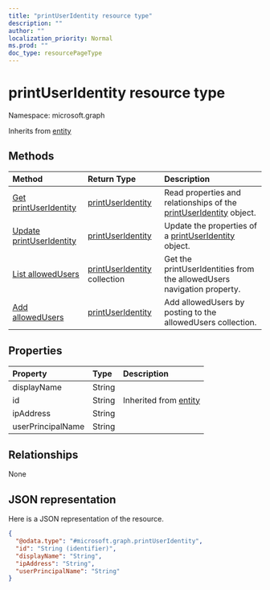 ```yaml
---
title: "printUserIdentity resource type"
description: ""
author: ""
localization_priority: Normal
ms.prod: ""
doc_type: resourcePageType
---
```


# printUserIdentity resource type


Namespace: microsoft.graph




Inherits from [entity](../resources/entity.md)

## Methods
|Method|Return Type|Description|
|:---|:---|:---|
|[Get printUserIdentity](../api/printuseridentity-get.md)|[printUserIdentity](../resources/printuseridentity.md)|Read properties and relationships of the [printUserIdentity](../resources/printuseridentity.md) object.|
|[Update printUserIdentity](../api/printuseridentity-update.md)|[printUserIdentity](../resources/printuseridentity.md)|Update the properties of a [printUserIdentity](../resources/printuseridentity.md) object.|
|[List allowedUsers](../api/printer-list-allowedusers.md)|[printUserIdentity](../resources/printuseridentity.md) collection|Get the printUserIdentities from the allowedUsers navigation property.|
|[Add allowedUsers](../api/printer-post-allowedusers.md)|[printUserIdentity](../resources/printuseridentity.md)|Add allowedUsers by posting to the allowedUsers collection.|

## Properties
|Property|Type|Description|
|:---|:---|:---|
|displayName|String||
|id|String| Inherited from [entity](../resources/entity.md)|
|ipAddress|String||
|userPrincipalName|String||

## Relationships
None

## JSON representation
Here is a JSON representation of the resource.
<!-- {
  "blockType": "resource",
  "keyProperty": "id",
  "@odata.type": "microsoft.graph.printUserIdentity",
  "baseType": "microsoft.graph.entity",
  "openType": false
}
-->
``` json
{
  "@odata.type": "#microsoft.graph.printUserIdentity",
  "id": "String (identifier)",
  "displayName": "String",
  "ipAddress": "String",
  "userPrincipalName": "String"
}
```

